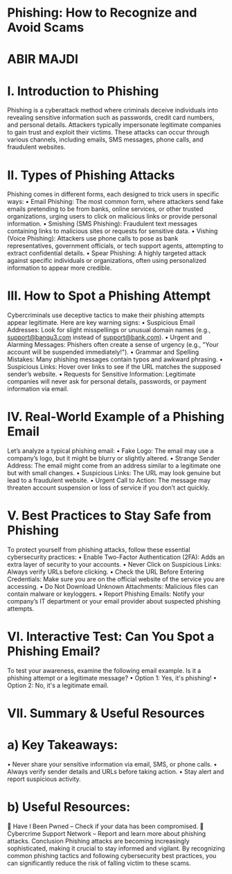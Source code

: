 # Phishing: How to Recognize and Avoid Scams
# ABIR MAJDI

#   I.	Introduction to Phishing

Phishing is a cyberattack method where criminals deceive individuals into revealing sensitive information such as passwords, credit card numbers, and personal details. Attackers typically impersonate legitimate companies to gain trust and exploit their victims. These attacks can occur through various channels, including emails, SMS messages, phone calls, and fraudulent websites.

# II.	Types of Phishing Attacks
Phishing comes in different forms, each designed to trick users in specific ways:
•	Email Phishing: The most common form, where attackers send fake emails pretending to be from banks, online services, or other trusted organizations, urging users to click on malicious links or provide personal information.
•	Smishing (SMS Phishing): Fraudulent text messages containing links to malicious sites or requests for sensitive data.
•	Vishing (Voice Phishing): Attackers use phone calls to pose as bank representatives, government officials, or tech support agents, attempting to extract confidential details.
•	Spear Phishing: A highly targeted attack against specific individuals or organizations, often using personalized information to appear more credible.

# III. How to Spot a Phishing Attempt
Cybercriminals use deceptive tactics to make their phishing attempts appear legitimate. Here are key warning signs:
•	Suspicious Email Addresses: Look for slight misspellings or unusual domain names (e.g., support@banqu3.com instead of support@bank.com).
•	Urgent and Alarming Messages: Phishers often create a sense of urgency (e.g., "Your account will be suspended immediately!").
•	Grammar and Spelling Mistakes: Many phishing messages contain typos and awkward phrasing.
•	Suspicious Links: Hover over links to see if the URL matches the supposed sender’s website.
•	Requests for Sensitive Information: Legitimate companies will never ask for personal details, passwords, or payment information via email.

# IV.	Real-World Example of a Phishing Email
Let’s analyze a typical phishing email:
•	Fake Logo: The email may use a company’s logo, but it might be blurry or slightly altered.
•	Strange Sender Address: The email might come from an address similar to a legitimate one but with small changes.
•	Suspicious Links: The URL may look genuine but lead to a fraudulent website.
•	Urgent Call to Action: The message may threaten account suspension or loss of service if you don’t act quickly.

# V.	Best Practices to Stay Safe from Phishing
To protect yourself from phishing attacks, follow these essential cybersecurity practices:
•	Enable Two-Factor Authentication (2FA): Adds an extra layer of security to your accounts.
•	Never Click on Suspicious Links: Always verify URLs before clicking.
•	Check the URL Before Entering Credentials: Make sure you are on the official website of the service you are accessing.
•	Do Not Download Unknown Attachments: Malicious files can contain malware or keyloggers.
•	Report Phishing Emails: Notify your company’s IT department or your email provider about suspected phishing attempts.

# VI.	Interactive Test: Can You Spot a Phishing Email?
To test your awareness, examine the following email example. Is it a phishing attempt or a legitimate message?
•	Option 1: Yes, it's phishing!
•	Option 2: No, it's a legitimate email.

# VII.	Summary & Useful Resources
   # a)	Key Takeaways:
•	Never share your sensitive information via email, SMS, or phone calls.
•	Always verify sender details and URLs before taking action.
•	Stay alert and report suspicious activity.
   # b)	Useful Resources:
🔗 Have I Been Pwned – Check if your data has been compromised.
🔗 Cybercrime Support Network – Report and learn more about phishing attacks.
Conclusion
Phishing attacks are becoming increasingly sophisticated, making it crucial to stay informed and vigilant. By recognizing common phishing tactics and following cybersecurity best practices, you can significantly reduce the risk of falling victim to these scams.

